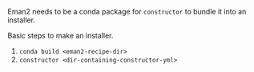 Eman2 needs to be a conda package for `constructor` to bundle it into an installer.

Basic steps to make an installer.

1. `conda build <eman2-recipe-dir>`
2. `constructor <dir-containing-constructor-yml>`
